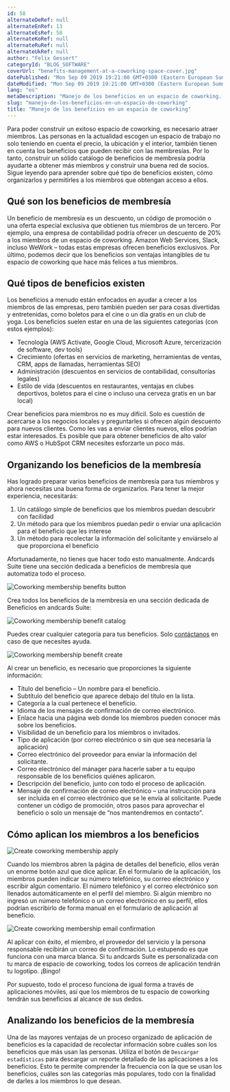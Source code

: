 ```yaml
---
id: 58
alternateDeRef: null
alternateEnRef: 13
alternateEsRef: 58
alternateKoRef: null
alternateRuRef: null
alternateUkRef: null
author: "Felix Gessert"
categoryId: "BLOG_SOFTWARE"
coverUrl: "benefits-management-at-a-coworking-space-cover.jpg"
datePublished: "Mon Sep 09 2019 19:21:00 GMT+0300 (Eastern European Summer Time)"
dateModified: "Mon Sep 09 2019 19:21:00 GMT+0300 (Eastern European Summer Time)"
lang: "es"
metaDescription: "Manejo de los beneficios en un espacio de coworking. Descubre esta lista de beneficios y podrás atraer a más miembros y construir una robusta red de socios."
slug: "manejo-de-los-beneficios-en-un-espacio-de-coworking"
title: "Manejo de los beneficios en un espacio de coworking"
---
```


Para poder construir un exitoso espacio de coworking, es necesario atraer miembros. Las personas en la actualidad escogen un espacio de trabajo no solo teniendo en cuenta el precio, la ubicación y el interior, también tienen en cuenta los beneficios que pueden recibir con las membresías. Por lo tanto, construir un sólido catálogo de beneficios de membresía podría ayudarte a obtener más miembros y construir una buena red de socios. Sigue leyendo para aprender sobre qué tipo de beneficios existen, cómo organizarlos y permitirles a los miembros que obtengan acceso a ellos.

## Qué son los beneficios de membresía

Un beneficio de membresía es un descuento, un código de promoción o una oferta especial exclusiva que obtienen tus miembros de un tercero. Por ejemplo, una empresa de contabilidad podría ofrecer un descuento de 20% a los miembros de un espacio de coworking. Amazon Web Services, Slack, incluso WeWork – todas estas empresas ofrecen beneficios exclusivos. Por último, podemos decir que los beneficios son ventajas intangibles de tu espacio de coworking que hace más felices a tus miembros.

## Qué tipos de beneficios existen

Los beneficios a menudo están enfocados en ayudar a crecer a los miembros de las empresas, pero también pueden ser para cosas divertidas y entretenidas, como boletos para el cine o un día gratis en un club de yoga. Los beneficios suelen estar en una de las siguientes categorías (con estos ejemplos):

- Tecnología (AWS Activate, Google Cloud, Microsoft Azure, tercerización de software, dev tools)
- Crecimiento (ofertas en servicios de marketing, herramientas de ventas, CRM, apps de llamadas, herramientas SEO)
- Administración (descuentos en servicios de contabilidad, consultorías legales)
- Estilo de vida (descuentos en restaurantes, ventajas en clubes deportivos, boletos para el cine o incluso una cerveza gratis en un bar local)

Crear beneficios para miembros no es muy difícil. Solo es cuestión de acercarse a los negocios locales y preguntarles si ofrecen algún descuento para nuevos clientes. Como les vas a enviar clientes nuevos, ellos podrían estar interesados. Es posible que para obtener beneficios de alto valor como AWS o HubSpot CRM necesites esforzarte un poco más.

## Organizando los beneficios de la membresía

Has logrado preparar varios beneficios de membresía para tus miembros y ahora necesitas una buena forma de organizarlos. Para tener la mejor experiencia, necesitarás:

1) Un catálogo simple de beneficios que los miembros puedan descubrir con facilidad
2) Un método para que los miembros puedan pedir o enviar una aplicación para el beneficio que les interese
3) Un método para recolectar la información del solicitante y enviárselo al que proporciona el beneficio

Afortunadamente, no tienes que hacer todo esto manualmente. Andcards Suite tiene una sección dedicada a beneficios de membresía que automatiza todo el proceso.

![Coworking membership benefits button](https://d7ccq1i35b0cj.cloudfront.net/andcards-my-workspaces-main-light-en-1920-1200.jpg|height=1200,width=1920)

Crea todos los beneficios de la membresía en una sección dedicada de Beneficios en andcards Suite:

![Coworking membership benefit catalog](https://d7ccq1i35b0cj.cloudfront.net/andcards-benefits-main-light-en-1920-1200.png|height=1200,width=1920)

Puedes crear cualquier categoría para tus beneficios. Solo [contáctanos](mailto:support@andcards.com) en caso de que necesites ayuda.

![Coworking membership benefit create](https://d7ccq1i35b0cj.cloudfront.net/andcards-benefits-create-light-en-1920-1200.png|height=1200,width=1920)

Al crear un beneficio, es necesario que proporciones la siguiente información:
- Título del beneficio – Un nombre para el beneficio.
- Subtítulo del beneficio que aparece debajo del título en la lista.
- Categoría a la cual pertenece el beneficio.
- Idioma de los mensajes de confirmación de correo electrónico.
- Enlace hacia una página web donde los miembros pueden conocer más sobre los beneficios.
- Visibilidad de un beneficio para los miembros o invitados.
- Tipo de aplicación (por correo electrónico o sin que sea necesaria la aplicación)
- Correo electrónico del proveedor para enviar la información del solicitante.
- Correo electrónico del mánager para hacerle saber a tu equipo responsable de los beneficios quiénes aplicaron.
- Descripción del beneficio, junto con todo el proceso de aplicación.
- Mensaje de confirmación de correo electrónico – una instrucción para ser incluida en el correo electrónico que se le envía al solicitante. Puede contener un código de promoción, otros pasos para aprovechar el beneficio o solo un mensaje de “nos mantendremos en contacto”.

## Cómo aplican los miembros a los beneficios

![Create coworking membership apply](https://d7ccq1i35b0cj.cloudfront.net/andcards-benefits-apply-light-en-1920-1200.png|height=1200,width=1920)

Cuando los miembros abren la página de detalles del beneficio, ellos verán un enorme botón azul que dice aplicar. En el formulario de la aplicación, los miembros pueden indicar su número telefónico, su correo electrónico y escribir algún comentario. El número telefónico y el correo electrónico son llenados automáticamente en el perfil del miembro. Si algún miembro no ingresó un número telefónico o un correo electrónico en su perfil, ellos podrían escribirlo de forma manual en el formulario de aplicación al beneficio.

![Create coworking membership email confirmation](https://d7ccq1i35b0cj.cloudfront.net/andcards-benefits-confirmation-email-light-en-1920-1200.png|height=1200,width=1920)

Al aplicar con éxito, el miembro, el proveedor del servicio y la persona responsable recibirán un correo de confirmación. Lo estupendo es que funciona con una marca blanca. Si tu andcards Suite es personalizada con tu marca de espacio de coworking, todos los correos de aplicación tendrán tu logotipo. ¡Bingo!

Por supuesto, todo el proceso funciona de igual forma a través de aplicaciones móviles, así que los miembros de tu espacio de coworking tendrán sus beneficios al alcance de sus dedos.

## Analizando los beneficios de la membresía

Una de las mayores ventajas de un proceso organizado de aplicación de beneficios es la capacidad de recolectar información sobre cuáles son los beneficios que más usan las personas. Utiliza el botón de `Descargar estadísticas` para descargar un reporte detallado de las aplicaciones a los beneficios. Esto te permite comprender la frecuencia con la que se usan los beneficios, cuáles son las categorías más populares, todo con la finalidad de darles a los miembros lo que desean.
